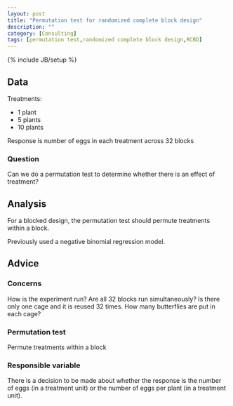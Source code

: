 ```yaml
---
layout: post
title: "Permutation test for randomized complete block design"
description: ""
category: [Consulting]
tags: [permutation test,randomized complete block design,RCBD]
---
```

{% include JB/setup %}


## Data

Treatments:

 - 1 plant
 - 5 plants
 - 10 plants
 
Response is number of eggs in each treatment across 32 blocks
 
### Question

Can we do a permutation test to determine whether there is an effect of 
treatment?
 
## Analysis

For a blocked design, 
the permutation test should permute treatments within a block.

Previously used a negative binomial regression model.


## Advice



### Concerns

How is the experiment run? 
Are all 32 blocks run simultaneously? 
Is there only one cage and it is reused 32 times. 
How many butterflies are put in each cage?

### Permutation test

Permute treatments within a block

### Responsible variable

There is a decision to be made about whether the response is the number of eggs
(in a treatment unit) or the number of eggs per plant (in a treatment unit).

